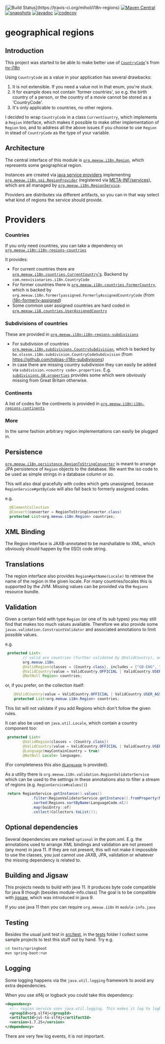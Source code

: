 [![Build Status](https://travis-ci.org/mihxil/i18n-regions.svg?)](https://travis-ci.org/mihxil/i18n-regions)
[![Maven Central](https://img.shields.io/maven-central/v/org.meeuw.i18n/i18n-regions.svg?label=Maven%20Central)](https://search.maven.org/search?q=g:%22org.meeuw.i18n%22)
[![snapshots](https://img.shields.io/nexus/s/https/oss.sonatype.org/org.meeuw.i18n/i18n-regions.svg)](https://oss.sonatype.org/content/repositories/staging/org/meeuw/i18n/)
[![javadoc](http://www.javadoc.io/badge/org.meeuw.i18n/i18n-regions.svg?color=blue)](http://www.javadoc.io/doc/org.meeuw.i18n/i18n-regions)
[![codecov](https://codecov.io/gh/mihxil/i18n-regions/branch/master/graph/badge.svg)](https://codecov.io/gh/mihxil/i18n-regions)


geographical regions
=============

Introduction
---
This project was started to be able to make better use of [`CountryCode`](https://github.com/TakahikoKawasaki/nv-i18n/blob/master/src/main/java/com/neovisionaries/i18n/CountryCode.java)'s from [nv-i18n](https://github.com/TakahikoKawasaki/nv-i18n)

Using `CountryCode` as a value in your application has several drawbacks:

1. It is not extensible. If you need a value not in that enum, you're stuck.
2. It for example does not contain 'former countries', so e.g. the birth country of a person, or the country of a movie cannot be stored as a 'CountryCode'.
3. It's only applicable to countries, no other regions.

I decided to wrap `CountryCode` in a class `CurrentCountry`, which implements a `Region` interface, which makes it possible to make other implementation of `Region` too, and to address all the above issues if you choose to use `Region` in stead of `CountryCode` as the type of your variable.


Architecture
---
The central interface of this module is [`org.meeuw.i18n.Region`](i18n-regions/src/main/java/org/meeuw/i18n/Region.java), which represents some geographical region.

Instances are created via  [java service providers](https://www.baeldung.com/java-spi) implementing [`org.meeuw.i18n.spi.RegionProvider`](i18n-regions/src/main/java/org/meeuw/i18n/spi/RegionProvider.java) (registered via [META-INF/services](i18n-regions/src/main/resources/META-INF/services/org.meeuw.i18n.spi.RegionProvider)), which are all managed by  [`org.meeuw.i18n.RegionService`](i18n-regions/src/main/java/org/meeuw/i18n/RegionService.java). 

Providers are distributes via different artifacts, so you can in that way select what kind of regions the  service should provide.


Providers
========

### Countries
If you only need countries, you can take a dependency on [`org.meeuw.i18n:i18n-regions-countries`](https://search.maven.org/search?q=g:org.meeuw.i18n%20AND%20a:i18n-regions-countries&core=gav)

It provides:
- For current countries there are [`org.meeuw.i18n.countries.CurrentCountry`'s](i18n-regions-countries/src/main/java/org/meeuw/i18n/countries/CurrentCountry.java). Backend by `com.neovisionaries.i18n.CountryCode`
- For former countries there is [`org.meeuw.i18n.countries.FormerCountry`](i18n-regions-countries/src/main/java/org/meeuw/i18n/countries/FormerCountry.java), which is backed by  `org.meeuw.i18n.formerlyassigned.FormerlyAssignedCountryCode` (from [i18n-formerly-assigned](https://github.com/mihxil/i18n-formerly-assigned))
- Some common user assigned countries are  hard coded in [`org.meeuw.i18.countries.UserAssignedCountry`](si18n-regions-countries/src/main/java/org/meeuw/i18n/countries/UserAssignedCountry.java)

### Subdivisions of countries
These are provided in [`org.meeuw.i18n:i18n-regions-subdivisions`](https://search.maven.org/search?q=g:org.meeuw.i18n%20AND%20a:i18n-regions-subdivisions&core=gav)
- For subdivision of countries [`org.meeuw.i18n.subdivisions.CountrySubdivision`](i18n-regions-subdivisions/src/main/java/org/meeuw/i18n/subdivisions/CountrySubdivision.java), which is backed by 
`be.olsson.i18n.subdivision.CountryCodeSubdivision` (from https://github.com/tobias-/i18n-subdivisions)
- In case there are missing country subdivision they can easily be added via `subdivision.<country code>.properties`. E.g. [`subdivisions.GB.properties`](i18n-regions-subdivisions/src/main/resources/subdivisions.GB.properties) provides some which were obviously missing from Great Britain otherwise.

### Continents
A list of codes for the continents is provided in [`org.meeuw.i18n:i18n-regions-continents`](https://search.maven.org/search?q=g:org.meeuw.i18n%20AND%20a:i18n-regions-continents&core=ga)

### More
In the same fashion arbitrary region implementations can easily be plugged in.


Persistence
-----------
[`org.meeuw.i18n.persistence.RegionToStringConverter`](i18n-regions/src/main/java/org/meeuw/i18n/persistence/RegionToStringConverter.java) is meant to arrange JPA persistence of `Region` objects to the database. We want the iso code to be used as simple strings in a database column or so.

This will also deal gracefully with codes which gets unassigned, because `RegionService#getByCode` will also fall back to formerly assigned codes.

e.g.
```java
  @ElementCollection
  @Convert(converter = RegionToStringConverter.class)
  protected List<org.meeuw.i18n.Region> countries;
```


XML Binding
----
The Region interface is JAXB-annotated to be marshallable to XML, which obviously should happen by the (ISO) code string.

Translations
----
The region interface also provides `Region#getName(Locale)` to retrieve the name of the region in the given locale. For many countries/locales this is supported by the JVM. Missing values can be provided via the `Regions` resource bundle.

Validation
-----
Given a certain field with type `Region` (or one of its sub types) you may still find that makes too much values available. Therefore we also provide some `javax.validation.ConstraintValidator` and associated annotations to limit possible values.

e.g.
```java
 protected List<
        // valid are countries (further validated by @ValidCountry), and a list of codes.
        org.meeuw.i18n.
        @ValidRegion(classes = {Country.class}, includes = {"GB-ENG", "GB-NIR", "GB-SCT", "GB-WLS"})
        @ValidCountry(value = ValidCountry.OFFICIAL | ValidCountry.USER_ASSIGNED | ValidCountry.FORMER, excludes = {"XN"})
        @NotNull Region> countries;
```
or, if you prefer, on the collection itself:
```java
    @ValidCountry(value = ValidCountry.OFFICIAL | ValidCountry.USER_ASSIGNED | ValidCountry.FORMER, includes = {"GB-ENG", "GB-NIR", "GB-SCT", "GB-WLS"})
    protected List<org.meeuw.i18n.Region> countries;
```

This list will not validate if you add Regions which don't follow the given rules.

It can also be used on `java.util.Locale`, which contain a country component too:
```java
 protected List<
        @ValidRegion(classes = {Country.class})
        @ValidCountry(value = ValidCountry.OFFICIAL | ValidCountry.USER_ASSIGNED | ValidCountry.FORMER, excludes = {"XN"})
        @Language(mayContainCountry = true)
        @NotNull Locale> languages;
```
(For completeness this also [`@Language`](i18n-regions/src/main/java/org/meeuw/i18n/validation/Language.java) is provided).

As a utility there is `org.meeuw.i18n.validation.RegionValidatorService` which can be used to the settings in these annotations also to filter a stream of regions (e.g. `RegionService#values()`)
```java 
 return RegionService.getInstance().values()
            .filter(RegionValidatorService.getInstance().fromProperty(MediaObject.class, "countries"))
            .sorted(Regions.sortByName(LanguageCode.nl))
            .map(GuiEntry::of)
            .collect(Collectors.toList());
```

Optional dependencies
----
Several dependencies are marked `optional` in the pom.xml. E.g. the annotations used to arrange XML bindings and validation are not present (any more) in java 11. If they are not present, this will not make it impossible to use the classes, you just cannot use JAXB, JPA, validation or whatever the missing dependency is related to.

Building and Jigsaw
---
This projects needs to build with java 11. It produces byte code compatible for java 8 though (besides module-info.class)  The goal is to be compatible with [jigsaw](https://www.baeldung.com/project-jigsaw-java-modularity), which was introduced in java 9.

If you use java 11 then you can require `org.meeuw.i18n` in `module-info.java`


Testing
----
Besides the usual junit test in [src/test](src/test), in the [tests](tests) folder I collect some sample projects to test this stuff out by hand.
Try e.g. 
```bash
cd tests/springboot
mvn spring-boot:run
```

Logging
----
Some logging happens via the `java.util.logging` framework to avoid any extra dependencies.

When you use slf4j or logback you could take this dependency:
```xml
<dependency>
  <!-- region service uses java.util.logging. This makes it log to logback as springboot does -->
  <groupId>org.slf4j</groupId>
  <artifactId>jul-to-slf4j</artifactId>
  <version>1.7.25</version>
</dependency>
```
There are very few log events, it is not important.

